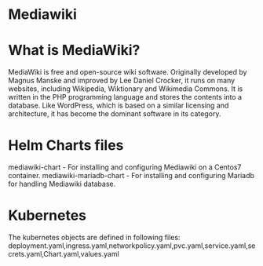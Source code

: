 # Mediawiki

# What is MediaWiki?
MediaWiki is free and open-source wiki software. Originally developed by Magnus Manske and improved by Lee Daniel Crocker, it runs on many websites, including Wikipedia, Wiktionary and Wikimedia Commons. It is written in the PHP programming language and stores the contents into a database. Like WordPress, which is based on a similar licensing and architecture, it has become the dominant software in its category.

# Helm Charts files
mediawiki-chart - For installing and configuring Mediawiki on a Centos7 container.
mediawiki-mariadb-chart - For installing and configuring Mariadb for handling Mediawiki database.

# Kubernetes
The kubernetes objects are defined in following files: deployment.yaml,ingress.yaml,networkpolicy.yaml,pvc.yaml,service.yaml,secrets.yaml,Chart.yaml,values.yaml
